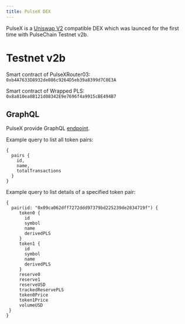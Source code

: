 ```yaml
---
title: PulseX DEX
---
```


PulseX is a [Uniswap V2](https://docs.uniswap.org/protocol/V2/introduction) compatible DEX which was launced for the first time with PulseChain Testnet v2b.

# Testnet v2b
Smart contract of PulseXRouter03: `0xb4A7633D8932de086c9264D5eb39a8399d7C0E3A`

Smart contract of Wrapped PLS: `0x8a810ea8B121d08342E9e7696f4a9915cBE494B7`

## GraphQL
PulseX provide GraphQL [endpoint](https://graph.v2b.testnet.pulsechain.com/subgraphs/name/pulsechain/pulsex).

Example query to list all token pairs:
```
{
  pairs {
    id,
    name,
    totalTransactions
  }
}
```

Example query to list details of a specified token pair:
```
{
  pair(id: "0x09ca062dff7272ddd97379bd225239de2834719f") {
     token0 {
       id
       symbol
       name
       derivedPLS
     }
     token1 {
       id
       symbol
       name
       derivedPLS
     }
     reserve0
     reserve1
     reserveUSD
     trackedReservePLS
     token0Price
     token1Price
     volumeUSD
 }
}
```
